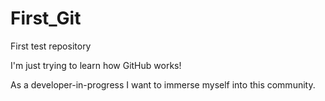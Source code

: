 # First_Git
First test repository

I'm just trying to learn how GitHub works!

As a developer-in-progress I want to immerse myself into this community.
